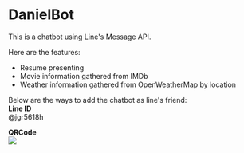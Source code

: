 # DanielBot

This is a chatbot using Line's Message API.

Here are the features:
- Resume presenting
- Movie information gathered from IMDb
- Weather information gathered from OpenWeatherMap by location

Below are the ways to add the chatbot as line's friend:<br>
**Line ID**<br>
@jgr5618h

**QRCode**<br>
![](https://i.imgur.com/FwkxubY.png)
